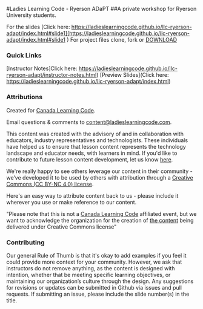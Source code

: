 #Ladies Learning Code - Ryerson ADaPT
##A private workshop for Ryerson University students.

For the slides [Click here: https://ladieslearningcode.github.io/llc-ryerson-adapt/index.html#slide1](https://ladieslearningcode.github.io/llc-ryerson-adapt/index.html#slide1	)
For project files clone, fork or [DOWNLOAD](https://github.com/ladieslearningcode/llc-ryerson-adapt/archive/master.zip)


### Quick Links

[Instructor Notes]Click here: https://ladieslearningcode.github.io/llc-ryerson-adapt/instructor-notes.html)
[Preview Slides](Click here: https://ladieslearningcode.github.io/llc-ryerson-adapt/index.html)

### Attributions

Created for [Canada Learning Code](https://www.canadalearningcode.ca/).

Email questions & comments to <content@ladieslearningcode.com>.

This content was created with the advisory of and in collaboration with educators, industry representatives and technologists. These individuals have helped us to ensure that lesson content represents the technology landscape and educator needs, with learners in mind. If you'd like to contribute to future lesson content development, let us know [here](https://docs.google.com/forms/d/e/1FAIpQLSfJ8NSMKVAmzpdn3EAymxCbDDz3XZPxyDdmtQ87GECuvXzzDQ/viewform).

We're really happy to see others leverage our content in their community - we’ve developed it to be used by others with attribution through a [Creative Commons (CC BY-NC 4.0) license](https://creativecommons.org/licenses/by-nc/4.0/).

Here's an easy way to attribute content back to us - please include it wherever you use or make reference to our content.

"Please note that this is not a [Canada Learning Code](https://www.canadalearningcode.ca/) affiliated event, but we want to acknowledge the organization for the creation of [the content](https://github.com/ladieslearningcode/llc-intro-to-javascript) being delivered under Creative Commons license"


### Contributing

Our general Rule of Thumb is that it's okay to add examples if you feel it could provide more context for your community. However, we ask that instructors do not remove anything, as the content is designed with intention, whether that be meeting specific learning objectives, or maintaining our organization’s culture through the design.  Any suggestions for revisions or updates can be submitted in Github via issues and pull requests. If submitting an issue, please include the slide number(s) in the title.

